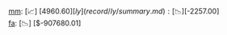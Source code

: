 [mm](record/mm/summary.md): [📈] [$4960.60]  
[ly](record/ly/summary.md): [📉] [$-2257.00]  
[fa](record/fa/summary.md): [📉] [$-907680.01]  
